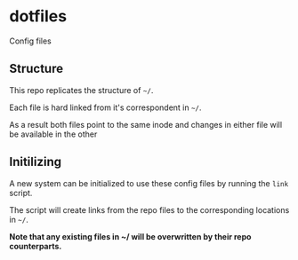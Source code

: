 # dotfiles
Config files

## Structure
This repo replicates the structure of `~/`.

Each file is hard linked from it's correspondent in `~/`.

As a result both files point to the same inode and changes in either file will be available in the other

## Initilizing
A new system can be initialized to use these config files by running the `link` script.

The script will create links from the repo files to the corresponding locations in `~/`.

**Note that any existing files in ~/ will be overwritten by their repo counterparts.**

